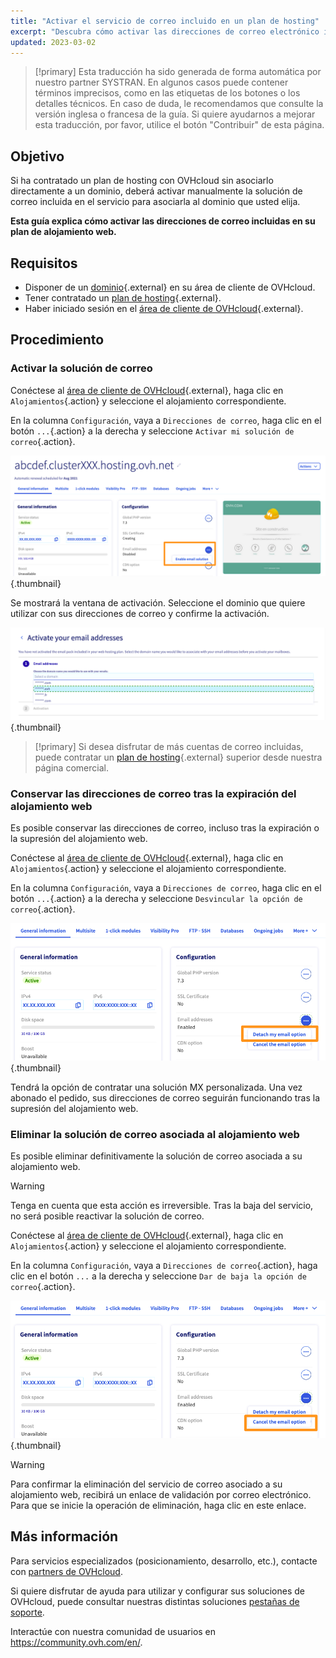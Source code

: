 ```yaml
---
title: "Activar el servicio de correo incluido en un plan de hosting"
excerpt: "Descubra cómo activar las direcciones de correo electrónico incluidas en un plan de alojamiento web"
updated: 2023-03-02
---
```


> [!primary]
> Esta traducción ha sido generada de forma automática por nuestro partner SYSTRAN. En algunos casos puede contener términos imprecisos, como en las etiquetas de los botones o los detalles técnicos. En caso de duda, le recomendamos que consulte la versión inglesa o francesa de la guía. Si quiere ayudarnos a mejorar esta traducción, por favor, utilice el botón "Contribuir" de esta página.
>

## Objetivo

Si ha contratado un plan de hosting con OVHcloud sin asociarlo directamente a un dominio, deberá activar manualmente la solución de correo incluida en el servicio para asociarla al dominio que usted elija.

**Esta guía explica cómo activar las direcciones de correo incluidas en su plan de alojamiento web.**

## Requisitos

- Disponer de un [dominio](https://www.ovhcloud.com/es/domains/){.external} en su área de cliente de OVHcloud.
- Tener contratado un [plan de hosting](https://www.ovhcloud.com/es/web-hosting/){.external}.
- Haber iniciado sesión en el [área de cliente de OVHcloud](https://ca.ovh.com/auth/?action=gotomanager&from=https://www.ovh.com/world/&ovhSubsidiary=ws){.external}.

## Procedimiento

### Activar la solución de correo

Conéctese al [área de cliente de OVHcloud](https://ca.ovh.com/auth/?action=gotomanager&from=https://www.ovh.com/world/&ovhSubsidiary=ws){.external}, haga clic en `Alojamientos`{.action} y seleccione el alojamiento correspondiente.

En la columna `Configuración`, vaya a `Direcciones de correo`, haga clic en el botón `...`{.action} a la derecha y seleccione `Activar mi solución de correo`{.action}.

![Activar el correo](images/enable-email-included-webhosting.png){.thumbnail}

Se mostrará la ventana de activación. Seleccione el dominio que quiere utilizar con sus direcciones de correo y confirme la activación.

![Activar el correo](images/order-activate-email-included-webhosting-step-1.png){.thumbnail}

> [!primary]
> Si desea disfrutar de más cuentas de correo incluidas, puede contratar un [plan de hosting](https://www.ovhcloud.com/es/web-hosting/){.external} superior desde nuestra página comercial.

### Conservar las direcciones de correo tras la expiración del alojamiento web

Es posible conservar las direcciones de correo, incluso tras la expiración o la supresión del alojamiento web.

Conéctese al [área de cliente de OVHcloud](https://ca.ovh.com/auth/?action=gotomanager&from=https://www.ovh.com/world/&ovhSubsidiary=ws){.external}, haga clic en `Alojamientos`{.action} y seleccione el alojamiento correspondiente.

En la columna `Configuración`, vaya a `Direcciones de correo`, haga clic en el botón `...`{.action} a la derecha y seleccione `Desvincular la opción de correo`{.action}.

![Desvincular el correo](images/detach-email-included-webhosting.png){.thumbnail}

Tendrá la opción de contratar una solución MX personalizada. Una vez abonado el pedido, sus direcciones de correo seguirán funcionando tras la supresión del alojamiento web.
 
### Eliminar la solución de correo asociada al alojamiento web

Es posible eliminar definitivamente la solución de correo asociada a su alojamiento web.

> [!warning]
>
> Tenga en cuenta que esta acción es irreversible. Tras la baja del servicio, no será posible reactivar la solución de correo.

Conéctese al [área de cliente de OVHcloud](https://ca.ovh.com/auth/?action=gotomanager&from=https://www.ovh.com/world/&ovhSubsidiary=ws){.external}, haga clic en `Alojamientos`{.action} y seleccione el alojamiento correspondiente.

En la columna `Configuración`, vaya a `Direcciones de correo`{.action}, haga clic en el botón `...` a la derecha y seleccione `Dar de baja la opción de correo`{.action}.

![Dar de baja el correo](images/cancel-email-included-webhosting.png){.thumbnail}

> [!warning]
>
> Para confirmar la eliminación del servicio de correo asociado a su alojamiento web, recibirá un enlace de validación por correo electrónico. Para que se inicie la operación de eliminación, haga clic en este enlace.

## Más información

Para servicios especializados (posicionamiento, desarrollo, etc.), contacte con [partners de OVHcloud](https://partner.ovhcloud.com/es/directory/).

Si quiere disfrutar de ayuda para utilizar y configurar sus soluciones de OVHcloud, puede consultar nuestras distintas soluciones [pestañas de soporte](https://www.ovhcloud.com/es/support-levels/).

Interactúe con nuestra comunidad de usuarios en <https://community.ovh.com/en/>.